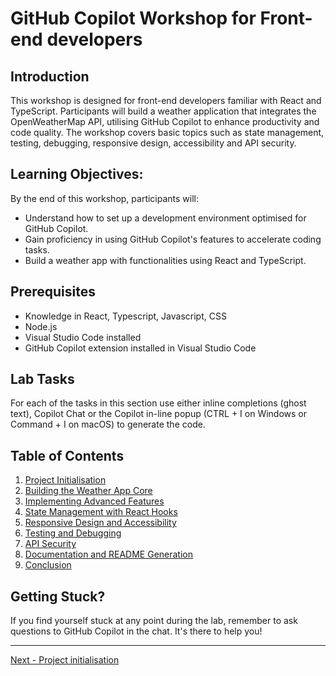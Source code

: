 # GitHub Copilot Workshop for Front-end developers

## Introduction
This workshop is designed for front-end developers familiar with React and TypeScript. Participants will build a weather application that integrates the OpenWeatherMap API, utilising GitHub Copilot to enhance productivity and code quality. The workshop covers basic topics such as state management, testing, debugging, responsive design, accessibility and API security.


## Learning Objectives:
By the end of this workshop, participants will:

- Understand how to set up a development environment optimised for GitHub Copilot.
- Gain proficiency in using GitHub Copilot's features to accelerate coding tasks.
- Build a weather app with functionalities using React and TypeScript.

## Prerequisites
- Knowledge in React, Typescript, Javascript, CSS
- Node.js
- Visual Studio Code installed
- GitHub Copilot extension installed in Visual Studio Code

## Lab Tasks
For each of the tasks in this section use either inline completions (ghost text), Copilot Chat or the Copilot in-line popup (CTRL + I on Windows or Command + I on macOS) to generate the code. 

## Table of Contents
1.  [Project Initialisation](01-project-initialisation.md)
2.  [Building the Weather App Core](02-building-the-weather-app-core.md)
3.  [Implementing Advanced Features](03-implementing-advanced-features.md)
4.  [State Management with React Hooks](04-state-management-with-react-hooks.md)
5.  [Responsive Design and Accessibility](05-responsive-design-and-accessibility.md)
6.  [Testing and Debugging](06-testing-and-debugging.md)
7.  [API Security](07-api-security.md)
8.  [Documentation and README Generation](08-documentation-and-readme-generation.md)
09. [Conclusion](09-conclusion.md)

## Getting Stuck?

If you find yourself stuck at any point during the lab, remember to ask questions to GitHub Copilot in the chat. It's there to help you!

---------------
[Next - Project initialisation](./01-project-initialisation.md)